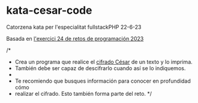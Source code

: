 # kata-cesar-code

Catorzena kata per l'especialitat fullstackPHP 22-6-23

Basada en [l'exercici 24 de retos de programación 2023](https://retosdeprogramacion.com/semanales2023)

/*
 * Crea un programa que realice el [cifrado César](https://es.wikipedia.org/wiki/Cifrado_C%C3%A9sar) de un texto y lo imprima.
 * También debe ser capaz de descifrarlo cuando así se lo indiquemos.
 *
 * Te recomiendo que busques información para conocer en profundidad cómo
 * realizar el cifrado. Esto también forma parte del reto.
 */

